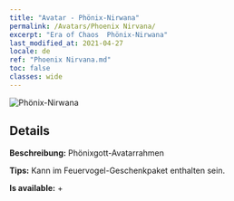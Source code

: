 ```yaml
---
title: "Avatar - Phönix-Nirwana"
permalink: /Avatars/Phoenix Nirvana/
excerpt: "Era of Chaos  Phönix-Nirwana"
last_modified_at: 2021-04-27
locale: de
ref: "Phoenix Nirvana.md"
toc: false
classes: wide
---
```

 ![Phönix-Nirwana](/images/a/avatarFrame_17.png)

## Details

 **Beschreibung:** Phönixgott-Avatarrahmen 

 **Tips:** Kann im Feuervogel-Geschenkpaket enthalten sein. 

 **Is available:**  + 

